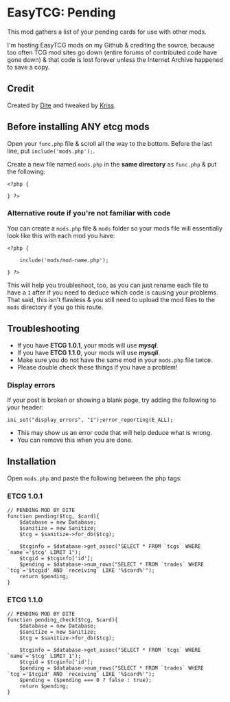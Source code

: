 # EasyTCG: Pending
This mod gathers a list of your pending cards for use with other mods.

I'm hosting EasyTCG mods on my Github & crediting the source, because too often TCG mod sites go down (entire forums of contributed code have gone down) & that code is lost forever unless the Internet Archive happened to save a copy.

## Credit
Created by [Dite](https://web.archive.org/web/20220522093431/https://tcg.dite-hart.net/) and tweaked by [Kriss](https://web.archive.org/web/20220522093431/https://krissasaur.magical-me.net/tcg/post/etcgmods.php#getcatagory).

## Before installing ANY etcg mods

Open your `func.php` file & scroll all the way to the bottom. Before the last line, put `include('mods.php');`.

Create a new file named `mods.php` in the **same directory** as `func.php` & put the following:

```
<?php {

} ?>
```

### Alternative route if you're not familiar with code
You can create a `mods.php` file & `mods` folder so your mods file will essentially look like this with each mod you have:

```
<?php {

	include('mods/mod-name.php');

} ?>
```

This will help you troubleshoot, too, as you can just rename each file to have a `1` after if you need to deduce which code is causing your problems. That said, this isn't flawless & you still need to upload the mod files to the `mods` directory if you go this route.

## Troubleshooting
* If you have **ETCG 1.0.1**, your mods will use ***mysql***.
* If you have **ETCG 1.1.0**, your mods will use ***mysqli***.
* Make sure you do not have the same mod in your `mods.php` file twice.
* Please double check these things if you have a problem!

### Display errors
If your post is broken or showing a blank page, try adding the following to your header:

```
ini_set("display_errors", "1");error_reporting(E_ALL);
```

* This may show us an error code that will help deduce what is wrong.
* You can remove this when you are done.

## Installation
Open `mods.php` and paste the following between the php tags:

### ETCG 1.0.1

```
// PENDING MOD BY DITE
function pending($tcg, $card){
	$database = new Database;
	$sanitize = new Sanitize;
	$tcg = $sanitize->for_db($tcg);
	
	$tcginfo = $database->get_assoc("SELECT * FROM `tcgs` WHERE `name`='$tcg' LIMIT 1");
	$tcgid = $tcginfo['id'];
	$pending = $database->num_rows("SELECT * FROM `trades` WHERE `tcg`='$tcgid' AND `receiving` LIKE '%$card%'");
	return $pending;
}
```

### ETCG 1.1.0

```
// PENDING MOD BY DITE
function pending_check($tcg, $card){
	$database = new Database;
	$sanitize = new Sanitize;
	$tcg = $sanitize->for_db($tcg);
	
	$tcginfo = $database->get_assoc("SELECT * FROM `tcgs` WHERE `name`='$tcg' LIMIT 1");
	$tcgid = $tcginfo['id'];
	$pending = $database->num_rows("SELECT * FROM `trades` WHERE `tcg`='$tcgid' AND `receiving` LIKE '%$card%'");
	$pending = ($pending === 0 ? false : true);
	return $pending;
}
```
